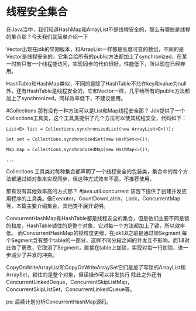 # 线程安全集合
在Java当中，我们知道HashMap和ArrayList不是线程安全的，那么有哪些是线程的集合那？今天我们就简单介绍一下

Vector出现在jdk的早期版本，和ArrayList一样都是长度可变的数组，不同的是Vector是线程安全的，它集合给所有的public方法都加上了synchronized，在某一时刻只有一个线程能访问，实现同步的代价很好，性能低下，所以现在已经弃用。

HashTable和HashMap类似，不同的是除了HashTable不允许key和value为null外，还有HashTable是线程安全的，它和Vector一样，几乎给所有的public方法都加上了synchronized，同样效率低下，不建议使用。

#Collections
那有没有一种方法可以是List和Map线程安全那？
Jdk提供了一个Collections工具类，这个工具类提供了几个方法可以使其线程安全，代码如下：
```
List<E> list = Collections.synchronizedList(new ArrayList<E>());

Set set = Collections.synchronizedSet(new HashSet<>());

Map map = Collections.synchronizedMap(new HashMap<>());

...
```

Collections 工具类对每种集合都声明了一个线程安全的包装类，集合中的每个方法都通过锁对象来实现同步，但这种方式效率不高，不推荐使用。

那有没有其他效率高的方式那？
#java.util.concurrent
该包下提供了创建并发应用程序的工具类。像Executor，CountDownLatch，Lock，ConcurrentMap等，本篇主要介绍集合，其他类不展开说明。

ConcurrentHashMap和HashTable都是线程安全的集合，但是他们主要不同是锁的粒度，HashTable锁住的是整个对象，它对每一个方法都加上了锁，所以效率低。
而ConcurrentHashMap的锁粒度更细，在jdk1.8之前是通过锁Segment,每个Segment含有整个table的一部分，这样不同分段之间的并发互不影响。而1.8对此做了更改，它取消了Segment，直接在table上加锁，实现对每一行加锁，进一步减少了并发的冲突。

CopyOnWriteArrayList和CopyOnWriteArraySet它们是加了写锁的ArrayList和ArraySet，锁住的是整个对象，但读操作可以并发执行
除此之外还有ConcurrentLinkedDeque，ConcurrentSkipListMap，ConcurrentSkipListSet，ConcurrentLinkedQueue等。

ps: 后续计划分析ConcurrentHashMap源码。